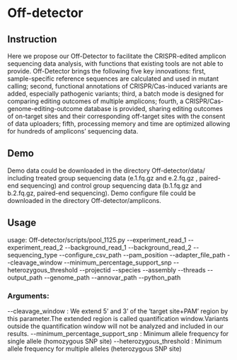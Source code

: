 # Off-detector

## Instruction
Here we propose our Off-Detector to facilitate the CRISPR-edited amplicon sequencing data analysis, with functions that existing tools are not able to provide. Off-Detector brings the following five key innovations: first, sample-specific reference sequences are calculated and used in mutant calling; second, functional annotations of CRISPR/Cas-induced variants are added, especially pathogenic variants; third, a batch mode is designed for comparing editing outcomes of multiple amplicons; fourth, a CRISPR/Cas-genome-editing-outcome database is provided, sharing editing outcomes of on-target sites and their corresponding off-target sites with the consent of data uploaders; fifth, processing memory and time are optimized allowing for hundreds of amplicons’ sequencing data.

## Demo
Demo data could be downloaded in the directory Off-detector/data/ including treated group sequencing data (e.1.fq.gz and e.2.fq.gz , paired-end sequencing) and control group sequencing data (b.1.fq.gz and b.2.fq.gz, paired-end sequencing). Demo configure file could be downloaded in the directory Off-detector/amplicons.

## Usage
usage: Off-detector/scripts/pool_1125.py 
--experiment_read_1 
--experiment_read_2 
--background_read_1 
--background_read_2 
--sequencing_type 
--configure_csv_path 
--pam_position 
--adapter_file_path 
--cleavage_window 
--minimum_percentage_support_snp 
--heterozygous_threshold 
--projectid 
--species 
--assembly 
--threads 
--output_path 
--genome_path 
--annovar_path 
--python_path

### Arguments:
--cleavage_window : We extend 5’ and 3’ of the ‘target site+PAM’ region by this parameter.The extended region is called quantification window.Variants outside the quantification window will not be analyzed and included in our results.
--minimum_percentage_support_snp : Minimum allele frequency for single allele (homozygous SNP site)
--heterozygous_threshold : Minimum allele frequency for multiple alleles (heterozygous SNP site)
